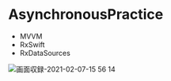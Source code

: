 # AsynchronousPractice

- MVVM
- RxSwift
- RxDataSources


![画面収録-2021-02-07-15 56 14](https://user-images.githubusercontent.com/56917581/107139357-e7fe2680-695d-11eb-97a2-778391cdbf4a.gif)

